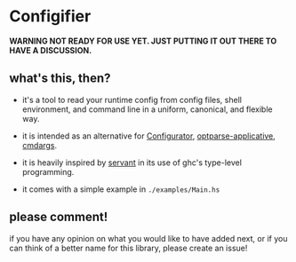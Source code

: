 Configifier
===========


**WARNING NOT READY FOR USE YET.  JUST PUTTING IT OUT THERE TO HAVE A DISCUSSION.**


what's this, then?
------------------

- it's a tool to read your runtime config from config files, shell
  environment, and command line in a uniform, canonical, and flexible
  way.

- it is intended as an alternative for
  [Configurator](https://hackage.haskell.org/package/configurator),
  [optparse-applicative](https://hackage.haskell.org/package/optparse-applicative),
  [cmdargs](https://hackage.haskell.org/package/cmdargs).

- it is heavily inspired by
  [servant](https://hackage.haskell.org/package/servant) in its use of
  ghc's type-level programming.

- it comes with a simple example in `./examples/Main.hs`


please comment!
---------------

if you have any opinion on what you would like to have added next, or
if you can think of a better name for this library, please create an
issue!
